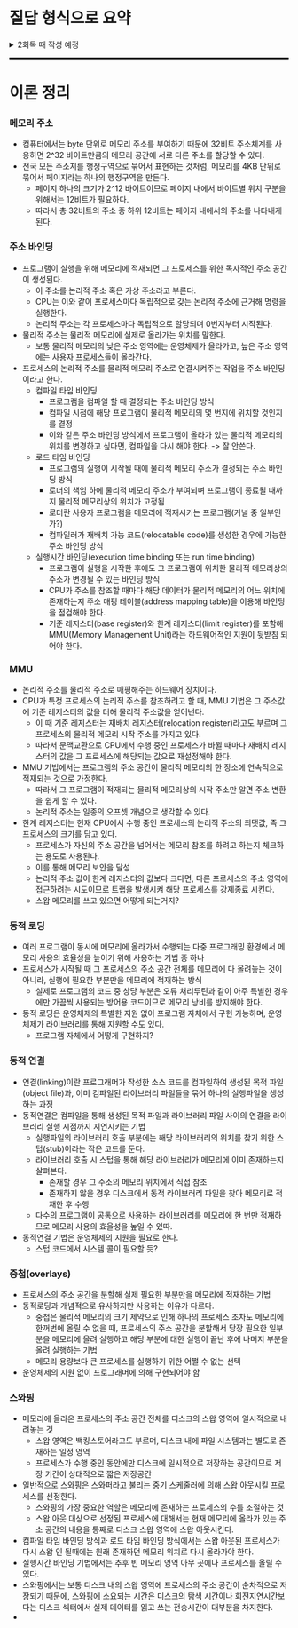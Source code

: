 # 질답 형식으로 요약

<details>
<summary>2회독 때 작성 예정</summary>

...
</details>

<hr style="height: 3px; background-color: black; border: none;">

# 이론 정리

### 메모리 주소
- 컴퓨터에서는 byte 단위로 메모리 주소를 부여하기 때문에 32비트 주소체계를 사용하면 2^32 바이트만큼의 메모리 공간에 서로 다른 주소를 할당할 수 있다.
- 전국 모든 주소지를 행정구역으로 묶어서 표현하는 것처럼, 메모리를 4KB 단위로 묶어서 페이지라는 하나의 행정구역을 만든다.
  - 페이지 하나의 크기가 2^12 바이트이므로 페이지 내에서 바이트별 위치 구분을 위해서는 12비트가 필요하다.
  - 따라서 총 32비트의 주소 중 하위 12비트는 페이지 내에서의 주소를 나타내게 된다.

### 주소 바인딩
- 프로그램이 실행을 위해 메모리에 적재되면 그 프로세스를 위한 독자적인 주소 공간이 생성된다.
  - 이 주소를 논리적 주소 혹은 가상 주소라고 부른다.
  - CPU는 이와 같이 프로세스마다 독립적으로 갖는 논리적 주소에 근거해 명령을 실행한다.
  - 논리적 주소는 각 프로세스마다 독립적으로 할당되며 0번지부터 시작된다.
- 물리적 주소는 물리적 메모리에 실제로 올라가는 위치를 말한다.
  - 보통 물리적 메모리의 낮은 주소 영역에는 운영체제가 올라가고, 높은 주소 영역에는 사용자 프로세스들이 올라간다.
- 프로세스의 논리적 주소를 물리적 메모리 주소로 연결시켜주는 작업을 주소 바인딩이라고 한다.
  - 컴파일 타임 바인딩
    - 프로그램을 컴파일 할 때 결정되는 주소 바인딩 방식
    - 컴파일 시점에 해당 프로그램이 물리적 메모리의 몇 번지에 위치할 것인지를 결정
    - 이와 같은 주소 바인딩 방식에서 프로그램이 올라가 있는 물리적 메모리의 위치를 변경하고 싶다면, 컴파일을 다시 해야 한다. -> 잘 안쓴다.
  - 로드 타임 바인딩
    - 프로그램의 실행이 시작될 때에 물리적 메모리 주소가 결정되는 주소 바인딩 방식
    - 로더의 책임 하에 물리적 메모리 주소가 부여되며 프로그램이 종료될 때까지 물리적 메모리상의 위치가 고정됨
    - 로더란 사용자 프로그램을 메모리에 적재시키는 프로그램(커널 중 일부인가?)
    - 컴파일러가 재배치 가능 코드(relocatable code)를 생성한 경우에 가능한 주소 바인딩 방식
  - 실행시간 바인딩(execution time binding 또는 run time binding)
    - 프로그램이 실행을 시작한 후에도 그 프로그램이 위치한 물리적 메모리상의 주소가 변경될 수 있는 바인딩 방식
    - CPU가 주소를 참조할 때마다 해당 데이터가 물리적 메모리의 어느 위치에 존재하는지 주소 매핑 테이블(address mapping table)을 이용해 바인딩을 점검해야 한다.
    - 기준 레지스터(base register)와 한계 레지스터(limit register)를 포함해 MMU(Memory Management Unit)라는 하드웨어적인 지원이 뒷받침 되어야 한다.

### MMU
- 논리적 주소를 물리적 주소로 매핑해주는 하드웨어 장치이다.
- CPU가 특정 프로세스의 논리적 주소를 참조하려고 할 때, MMU 기법은 그 주소값에 기준 레지스터의 값을 더해 물리적 주소값을 얻어낸다.
  - 이 때 기준 레지스터는 재배치 레지스터(relocation register)라고도 부르며 그 프로세스의 물리적 메모리 시작 주소를 가지고 있다.
  - 따라서 문맥교환으로 CPU에서 수행 중인 프로세스가 바뀔 때마다 재배치 레지스터의 값을 그 프로세스에 해당되는 값으로 재설정해야 한다.
- MMU 기법에서는 프로그램의 주소 공간이 물리적 메모리의 한 장소에 연속적으로 적재되는 것으로 가정한다.
  - 따라서 그 프로그램이 적재되는 물리적 메모리상의 시작 주소만 알면 주소 변환을 쉽게 할 수 있다.
  - 논리적 주소는 일종의 오프셋 개념으로 생각할 수 있다.
- 한계 레지스터는 현재 CPU에서 수행 중인 프로세스의 논리적 주소의 최댓값, 즉 그 프로세스의 크기를 담고 있다.
  - 프로세스가 자신의 주소 공간을 넘어서는 메모리 참조를 하려고 하는지 체크하는 용도로 사용된다.
  - 이를 통해 메모리 보안을 달성
  - 논리적 주소 값이 한계 레지스터의 값보다 크다면, 다른 프로세스의 주소 영역에 접근하려는 시도이므로 트랩을 발생시켜 해당 프로세스를 강제종료 시킨다.
  - 스왑 메모리를 쓰고 있으면 어떻게 되는거지?

### 동적 로딩
- 여러 프로그램이 동시에 메모리에 올라가서 수행되는 다중 프로그래밍 환경에서 메모리 사용의 효율성을 높이기 위해 사용하는 기법 중 하나
- 프로세스가 시작될 때 그 프로세스의 주소 공간 전체를 메모리에 다 올려놓는 것이 아니라, 실행에 필요한 부분만을 메모리에 적재하는 방식
  - 실제로 프로그램의 코드 중 상당 부분은 오류 처리루틴과 같이 아주 특별한 경우에만 가끔씩 사용되는 방어용 코드이므로 메모리 낭비를 방지해야 한다.
- 동적 로딩은 운영체제의 특별한 지원 없이 프로그램 자체에서 구현 가능하며, 운영체제가 라이브러리를 통해 지원할 수도 있다.
  - 프로그램 자체에서 어떻게 구현하지?

### 동적 연결
- 연결(linking)이란 프로그래머가 작성한 소스 코드를 컴파일하여 생성된 목적 파일(object file)과, 이미 컴파일된 라이브러리 파일들을 묶어 하나의 실행파일을 생성하는 과정
- 동적연결은 컴파일을 통해 생성된 목적 파일과 라이브러리 파일 사이의 연결을 라이브러리 실행 시점까지 지연시키는 기법
  - 실행파일의 라이브러리 호출 부분에는 해당 라이브러리의 위치를 찾기 위한 스텁(stub)이라는 작은 코드를 둔다.
  - 라이브러리 호출 시 스텁을 통해 해당 라이브러리가 메모리에 이미 존재하는지 살펴본다.
    - 존재할 경우 그 주소의 메모리 위치에서 직접 참조
    - 존재하지 않을 경우 디스크에서 동적 라이브러리 파일을 찾아 메모리로 적재한 후 수행
  - 다수의 프로그램이 공통으로 사용하는 라이브러리를 메모리에 한 번만 적재하므로 메모리 사용의 효율성을 높일 수 있따.
- 동적연결 기법은 운영체제의 지원을 필요로 한다.
  - 스텁 코드에서 시스템 콜이 필요할 듯?

### 중첩(overlays)
- 프로세스의 주소 공간을 분할해 실제 필요한 부분만을 메모리에 적재하는 기법
- 동적로딩과 개념적으로 유사하지만 사용하는 이유가 다르다.
  - 중첩은 물리적 메모리의 크기 제약으로 인해 하나의 프로세스 조차도 메모리에 한꺼번에 올릴 수 없을 때, 프로세스의 주소 공간을 분할해서 당장 필요한 일부분을 메모리에 올려 실행하고 해당 부분에 대한 실행이 끝난 후에 나머지 부분을 올려 실행하는 기법
  - 메모리 용량보다 큰 프로세스를 실행하기 위한 어쩔 수 없는 선택
- 운영체제의 지원 없이 프로그래머에 의해 구현되어야 함

### 스와핑
- 메모리에 올라온 프로세스의 주소 공간 전체를 디스크의 스왑 영역에 일시적으로 내려놓는 것
  - 스왑 영역은 백킹스토어라고도 부르며, 디스크 내에 파일 시스템과는 별도로 존재하는 일정 영역
  - 프로세스가 수행 중인 동안에만 디스크에 일시적으로 저장하는 공간이므로 저장 기간이 상대적으로 짧은 저장공간
- 일반적으로 스와핑은 스와퍼라고 불리는 중기 스케줄러에 의해 스왑 아웃시킬 프로세스를 선정한다.
  - 스와핑의 가장 중요한 역할은 메모리에 존재하는 프로세스의 수를 조절하는 것
  - 스왑 아웃 대상으로 선정된 프로세스에 대해서는 현재 메모리에 올라가 있는 주소 공간의 내용을 통째로 디스크 스왑 영역에 스왑 아웃시킨다.
- 컴파일 타임 바인딩 방식과 로드 타임 바인딩 방식에서는 스왑 아웃된 프로세스가 다시 스왑 인 될때에는 원래 존재하던 메모리 위치로 다시 올라가야 한다.
- 실행시간 바인딩 기법에서는 추후 빈 메모리 영역 아무 곳에나 프로세스를 올릴 수 있다.
- 스와핑에서는 보통 디스크 내의 스왑 영역에 프로세스의 주소 공간이 순차적으로 저장되기 때문에, 스와핑에 소요되는 시간은 디스크의 탐색 시간이나 회전지연시간보다는 디스크 섹터에서 실제 데이터를 읽고 쓰는 전송시간이 대부분을 차지한다.
- 
